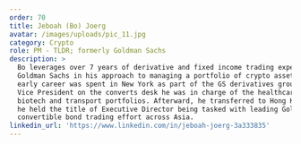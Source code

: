 ```yaml
---
order: 70
title: Jeboah (Bo) Joerg
avatar: /images/uploads/pic_11.jpg
category: Crypto
role: PM - TLDR; formerly Goldman Sachs
description: >
  Bo leverages over 7 years of derivative and fixed income trading experience at
  Goldman Sachs in his approach to managing a portfolio of crypto assets. Bo's
  early career was spent in New York as part of the GS derivatives group. As a
  Vice President on the converts desk he was in charge of the healthcare,
  biotech and transport portfolios. Afterward, he transferred to Hong Kong where
  he held the title of Executive Director being tasked with leading Goldman's
  convertible bond trading effort across Asia.
linkedin_url: 'https://www.linkedin.com/in/jeboah-joerg-3a333835'
---
```

